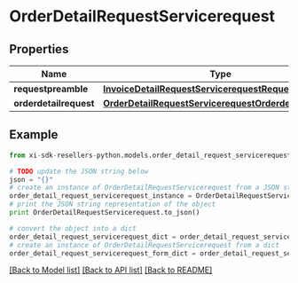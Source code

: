 # OrderDetailRequestServicerequest


## Properties

Name | Type | Description | Notes
------------ | ------------- | ------------- | -------------
**requestpreamble** | [**InvoiceDetailRequestServicerequestRequestpreamble**](InvoiceDetailRequestServicerequestRequestpreamble.md) |  | 
**orderdetailrequest** | [**OrderDetailRequestServicerequestOrderdetailrequest**](OrderDetailRequestServicerequestOrderdetailrequest.md) |  | [optional] 

## Example

```python
from xi-sdk-resellers-python.models.order_detail_request_servicerequest import OrderDetailRequestServicerequest

# TODO update the JSON string below
json = "{}"
# create an instance of OrderDetailRequestServicerequest from a JSON string
order_detail_request_servicerequest_instance = OrderDetailRequestServicerequest.from_json(json)
# print the JSON string representation of the object
print OrderDetailRequestServicerequest.to_json()

# convert the object into a dict
order_detail_request_servicerequest_dict = order_detail_request_servicerequest_instance.to_dict()
# create an instance of OrderDetailRequestServicerequest from a dict
order_detail_request_servicerequest_form_dict = order_detail_request_servicerequest.from_dict(order_detail_request_servicerequest_dict)
```
[[Back to Model list]](../README.md#documentation-for-models) [[Back to API list]](../README.md#documentation-for-api-endpoints) [[Back to README]](../README.md)



